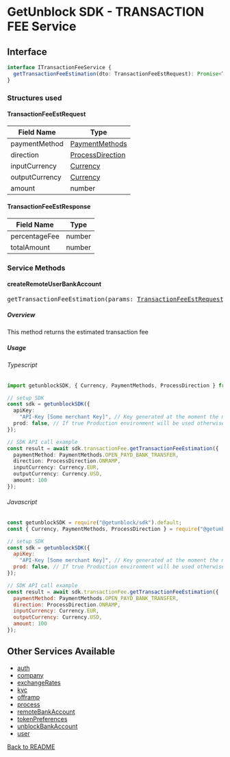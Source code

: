# GetUnblock SDK - TRANSACTION FEE Service

## Interface

```typescript
interface ITransactionFeeService {
  getTransactionFeeEstimation(dto: TransactionFeeEstRequest): Promise<TransactionFeeEstResponse>;
}
```

### Structures used

#### <span id="TransactionFeeEstRequest"></span>TransactionFeeEstRequest

| Field Name | Type |
| ---------- | ---- |
| paymentMethod | [PaymentMethods](/docs/COMMON_TYPES.md#PaymentMethods) |
| direction | [ProcessDirection](/docs/COMMON_TYPES.md#ProcessDirection) |
| inputCurrency | [Currency](/docs/COMMON_TYPES.md#Currency) |
| outputCurrency | [Currency](/docs/COMMON_TYPES.md#Currency) |
| amount | number |

#### <span id="TransactionFeeEstResponse"></span>TransactionFeeEstResponse

| Field Name | Type |
| ---------- | ---- |
| percentageFee | number |
| totalAmount | number |

### Service Methods

#### createRemoteUserBankAccount

<div><pre>getTransactionFeeEstimation(params: <a href="#TransactionFeeEstRequest">TransactionFeeEstRequest</a>): Promise&#60;<a href="#TransactionFeeEstResponse">TransactionFeeEstResponse</a>&#62;</pre></div>

##### Overview

This method returns the estimated transaction fee

##### Usage

###### Typescript

```typescript
import getunblockSDK, { Currency, PaymentMethods, ProcessDirection } from "@getunblock/sdk";

// setup SDK
const sdk = getunblockSDK({
  apiKey:
    "API-Key [Some merchant Key]", // Key generated at the moment the merchant was created in getunblock system
  prod: false, // If true Production environment will be used otherwise Sandbox will be used instead
});

// SDK API call example
const result = await sdk.transactionFee.getTransactionFeeEstimation({
  paymentMethod: PaymentMethods.OPEN_PAYD_BANK_TRANSFER,
  direction: ProcessDirection.ONRAMP,
  inputCurrency: Currency.EUR,
  outputCurrency: Currency.USD,
  amount: 100
});
```

###### Javascript

```javascript
const getunblockSDK = require("@getunblock/sdk").default;
const { Currency, PaymentMethods, ProcessDirection } = require("@getunblock/sdk"); 

// setup SDK
const sdk = getunblockSDK({
  apiKey:
    "API-Key [Some merchant Key]", // Key generated at the moment the merchant was created in getunblock system
  prod: false, // If true Production environment will be used otherwise Sandbox will be used instead
});

// SDK API call example
const result = await sdk.transactionFee.getTransactionFeeEstimation({
  paymentMethod: PaymentMethods.OPEN_PAYD_BANK_TRANSFER,
  direction: ProcessDirection.ONRAMP,
  inputCurrency: Currency.EUR,
  outputCurrency: Currency.USD,
  amount: 100
});
```

## Other Services Available

* [auth](/docs/AUTH.md)
* [company](/docs/COMPANY.md)
* [exchangeRates](/docs/EXCHANGE_RATES.md)
* [kyc](/docs/KYC.md)
* [offramp](/docs/OFFRAMP.md)
* [process](/docs/PROCESS.md)
* [remoteBankAccount](/docs/REMOTE_BANK_ACCOUNT.md)
* [tokenPreferences](/docs/TOKEN_PREFERENCES.md)
* [unblockBankAccount](/docs/UNBLOCK_BANK_ACCOUNT.md)
* [user](/docs/USER.md)

[Back to README](/README.md)
